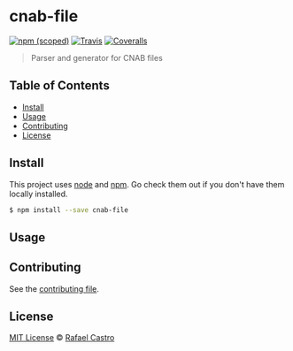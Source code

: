 # cnab-file

[![npm (scoped)](https://img.shields.io/npm/v/cnab-file.svg)](https://www.npmjs.com/package/cnab-file)
[![Travis](https://img.shields.io/travis/boleto-br/cnab-file.svg)](https://travis-ci.org/boleto-br/cnab-file)
[![Coveralls](https://img.shields.io/coveralls/boleto-br/cnab-file.svg)](https://coveralls.io/github/boleto-br/cnab-file?branch=master)

> Parser and generator for CNAB files

## Table of Contents

- [Install](#install)
- [Usage](#usage)
- [Contributing](#contributing)
- [License](#license)

## Install

This project uses [node](http://nodejs.org) and [npm](https://npmjs.com).
Go check them out if you don't have them locally installed.

```sh
$ npm install --save cnab-file
```

## Usage

## Contributing

See the [contributing file](CONTRIBUTING.md).

## License

[MIT License](LICENSE.md) © [Rafael Castro](https://twitter.com/rafaelc457ro)
